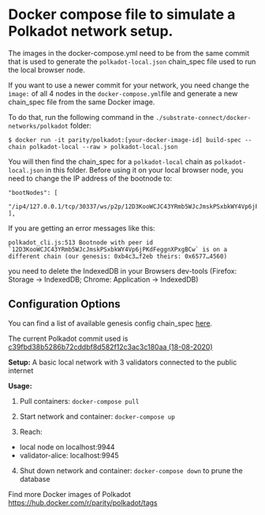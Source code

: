 # Docker compose file to simulate a Polkadot network setup.

The images in the docker-compose.yml need to be from the same commit that is used to generate the `polkadot-local.json` chain_spec file used to run the local browser node.

If you want to use a newer commit for your network, you need change the `ìmage:` of all 4 nodes in the `docker-compose.yml`file and generate a new chain_spec file from the same Docker image.

To do that, run the following command in the `./substrate-connect/docker-networks/polkadot` folder:

```
$ docker run -it parity/polkadot:[your-docker-image-id] build-spec --chain polkadot-local --raw > polkadot-local.json
```

You will then find the chain_spec for a `polkadot-local` chain as `polkadot-local.json` in this folder. Before using it on your local browser node, you need to change the IP address of the bootnode to:

```
"bootNodes": [
    "/ip4/127.0.0.1/tcp/30337/ws/p2p/12D3KooWCJC43YRmb5WJcJmskPSxbkWY4Vp6jPKdFeggnXPxgBCw"
],
```
If you are getting an error messages like this:
```
polkadot_cli.js:513 Bootnode with peer id `12D3KooWCJC43YRmb5WJcJmskPSxbkWY4Vp6jPKdFeggnXPxgBCw` is on a different chain (our genesis: 0xb4c3…f2eb theirs: 0x6577…4560)
```
you need to delete the IndexedDB in your Browsers dev-tools (Firefox: Storage -> IndexedDB; Chrome: Application -> IndexedDB)

## Configuration Options

You can find a list of available genesis config chain_spec [here](https://github.com/paritytech/polkadot/blob/55f69f3679192264c38ffff3b3a0f2d833b52c8f/cli/src/command.rs#L55).

The current Polkadot commit used is [c39fbd38b5286b72cddbf8d582f12c3ac3c180aa (18-08-2020)](https://github.com/paritytech/polkadot/commit/c39fbd38b5286b72cddbf8d582f12c3ac3c180aa)

**Setup:**
A basic local network with 3 validators connected to the public internet

**Usage:**

1. Pull containers: `docker-compose pull`

2. Start network and container: `docker-compose up`

3. Reach:
  - local node on localhost:9944
  - validator-alice: localhost:9945

4. Shut down network and container: `docker-compose down` to prune the database


Find more Docker images of Polkadot https://hub.docker.com/r/parity/polkadot/tags